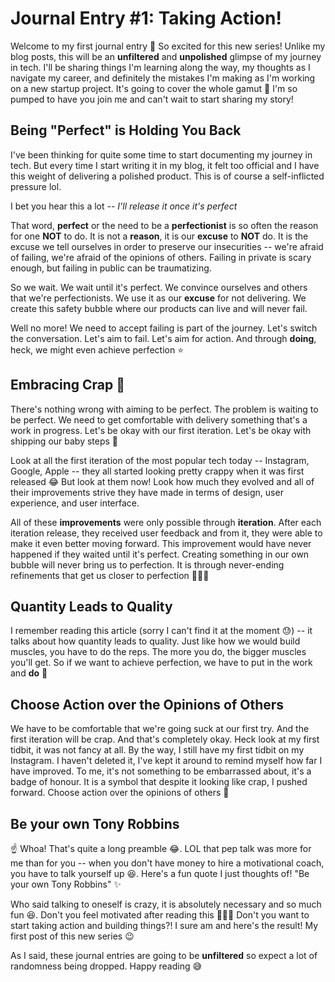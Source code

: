 # Journal Entry #1: Taking Action!

Welcome to my first journal entry 👋 So excited for this new series! Unlike my blog posts, this will be an **unfiltered** and **unpolished** glimpse of my journey in tech. I'll be sharing things I'm learning along the way, my thoughts as I navigate my career, and definitely the mistakes I'm making as I'm working on a new startup project. It's going to cover the whole gamut 🌈 I'm so pumped to have you join me and can't wait to start sharing my story!

## Being "Perfect" is Holding You Back

I've been thinking for quite some time to start documenting my journey in tech. But every time I start writing it in my blog, it felt too official and I have this weight of delivering a polished product. This is of course a self-inflicted pressure lol.

I bet you hear this a lot -- _I'll release it once it's perfect_

That word, **perfect** or the need to be a **perfectionist** is so often the reason for one **NOT** to do. It is not a **reason**, it is our **excuse** to **NOT** do. It is the excuse we tell ourselves in order to preserve our insecurities -- we're afraid of failing, we're afraid of the opinions of others. Failing in private is scary enough, but failing in public can be traumatizing.

So we wait. We wait until it's perfect. We convince ourselves and others that we're perfectionists. We use it as our **excuse** for not delivering. We create this safety bubble where our products can live and will never fail.

Well no more! We need to accept failing is part of the journey. Let's switch the conversation. Let's aim to fail. Let's aim for action. And through **doing**, heck, we might even achieve perfection ⭐️

## Embracing Crap 💩

There's nothing wrong with aiming to be perfect. The problem is waiting to be perfect. We need to get comfortable with delivery something that's a work in progress. Let's be okay with our first iteration. Let's be okay with shipping our baby steps 🐾

Look at all the first iteration of the most popular tech today -- Instagram, Google, Apple -- they all started looking pretty crappy when it was first released 😂 But look at them now! Look how much they evolved and all of their improvements strive they have made in terms of design, user experience, and user interface.

All of these **improvements** were only possible through **iteration**. After each iteration release, they received user feedback and from it, they were able to make it even better moving forward. This improvement would have never happened if they waited until it's perfect. Creating something in our own bubble will never bring us to perfection. It is through never-ending refinements that get us closer to perfection 🧗🏻‍♀️

## Quantity Leads to Quality

I remember reading this article (sorry I can't find it at the moment 😓) -- it talks about how quantity leads to quality. Just like how we would build muscles, you have to do the reps. The more you do, the bigger muscles you'll get. So if we want to achieve perfection, we have to put in the work and **do** 👟

## Choose Action over the Opinions of Others

We have to be comfortable that we're going suck at our first try. And the first iteration will be crap. And that's completely okay. Heck look at my first tidbit, it was not fancy at all. By the way, I still have my first tidbit on my Instagram. I haven't deleted it, I've kept it around to remind myself how far I have improved. To me, it's not something to be embarrassed about, it's a badge of honour. It is a symbol that despite it looking like crap, I pushed forward. Choose action over the opinions of others 💪

## Be your own Tony Robbins

☝️ Whoa! That's quite a long preamble 😂. LOL that pep talk was more for me than for you -- when you don't have money to hire a motivational coach, you have to talk yourself up 😆. Here's a fun quote I just thoughts of! "Be your own Tony Robbins" ✨

Who said talking to oneself is crazy, it is absolutely necessary and so much fun 😆. Don't you feel motivated after reading this 🏋🏻‍♀️ Don't you want to start taking action and building things?! I sure am and here's the result! My first post of this new series 😉

As I said, these journal entries are going to be **unfiltered** so expect a lot of randomness being dropped. Happy reading 😅
